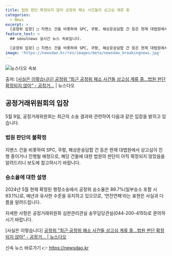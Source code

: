 ```yaml
---
title: 법원 판단 확정되지 않아 공정위 패소 사건들의 상고심 계류 중
categories:
  - News
excerpt: >
  [공정위 입장] □ 지멘스 건을 비롯하여 SPC, 쿠팡, 해상운송담합 건 등은 현재 대법원에서 상고심이 진행…
feature_text: >
  ## seoulnews 실시간 뉴스 속보입니다.

  [공정위 입장] □ 지멘스 건을 비롯하여 SPC, 쿠팡, 해상운송담합 건 등은 현재 대법원에서 상고심이 진행…
image: 'https://newsdao.kr/res/images/meta/newsdao_breakingnews.jpg'
---
```


![뉴스다오 속보](https://newsdao.kr/res/images/meta/newsdao_breakingnews.jpg)

<p>출처: <a href="https://newsdao.kr/3808" rel="dofollow">[사실은 이렇습니다] 공정위 “최근 공정위 패소 사건들 상고심 계류 중…법원 판단 확정되지 않아” - 공정거…</a> | 뉴스다오</p>

<h2 data-ke-size="size26">공정거래위원회의 입장</h2>
<p data-ke-size="size16">5월 9일, 공정거래위원회는 최근의 소송 결과와 관련하여 다음과 같은 입장을 밝히고 있습니다.</p>

<h3>법원 판단의 불확정</h3>
<p data-ke-size="size16">지멘스 건을 비롯하여 SPC, 쿠팡, 해상운송담합 건 등은 현재 대법원에서 상고심이 진행 중이거나 진행될 예정으로, 해당 건들에 대한 법원의 판단이 아직 확정되지 않았음을 알려드리니 보도에 참고하시기 바랍니다.</p>

<h3>승소율에 대한 설명</h3>
<p data-ke-size="size16">2024년 5월 현재 확정된 행정소송에서 공정위 승소율은 89.7%(일부승소 포함 시 93.1%)로, 예년과 유사한 수준을 유지하고 있으므로, ‘연전연패’라는 표현은 사실과 다름을 알려드립니다.</p>
<p data-ke-size="size16">자세한 사항은 공정거래위원회 심판관리관실 송무담당관실(044-200-4155)로 문의하시기 바랍니다.</p>

<p data-ke-size="size16">[사실은 이렇습니다] <a href="https://newsdao.kr/3808">공정위 “최근 공정위 패소 사건들 상고심 계류 중…법원 판단 확정되지 않아” - 공정거… | 뉴스다오</a></p> 

신속 뉴스 바로가기 👉 <a href="https://newsdao.kr" rel="dofollow">https://newsdao.kr</a>


